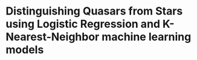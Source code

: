 # Distinguishing Quasars from Stars using Logistic Regression and K-Nearest-Neighbor machine learning models
